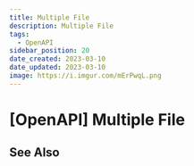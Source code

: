 ```yaml
---
title: Multiple File
description: Multiple File
tags:
  - OpenAPI
sidebar_position: 20
date_created: 2023-03-10
date_updated: 2023-03-10
image: https://i.imgur.com/mErPwqL.png
---
```


[OpenAPI] Multiple File
=======================





See Also
--------


